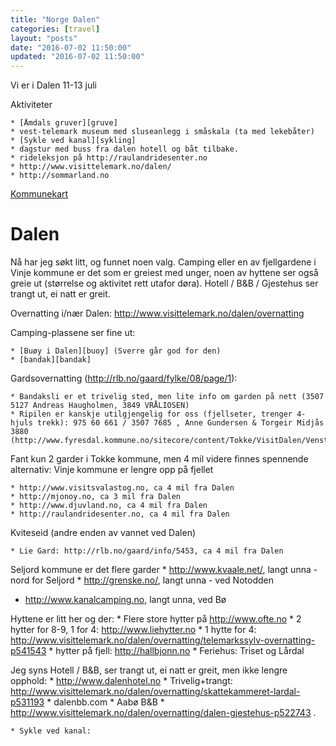 ```yaml
---
title: "Norge Dalen"
categories: [travel]
layout: "posts"
date: "2016-07-02 11:50:00"
updated: "2016-07-02 11:50:00"
---
```


Vi er i Dalen 11-13 juli

Aktiviteter

    * [Åmdals gruver][gruve]
    * vest-telemark museum med sluseanlegg i småskala (ta med lekebåter)
    * [Sykle ved kanal][sykling]
    * dagstur med buss fra dalen hotell og båt tilbake.
    * rideleksjon på http://raulandridesenter.no
	* http://www.visittelemark.no/dalen/
	* http://sommarland.no


[Kommunekart][kommune] 

# Dalen

Nå har jeg søkt litt, og funnet noen valg. Camping eller en av fjellgardene i Vinje kommune er det som er greiest med unger, noen av hyttene ser også greie ut (størrelse og aktivitet rett utafor døra). Hotell / B&B / Gjestehus ser trangt ut, ei natt er greit.


Overnatting i/nær Dalen: http://www.visittelemark.no/dalen/overnatting

Camping-plassene ser fine ut:

    * [Buøy i Dalen][buoy] (Sverre går god for den)
    * [bandak][bandak]

Gardsovernatting (http://rlb.no/gaard/fylke/08/page/1):

    * Bandaksli er et trivelig sted, men lite info om garden på nett (3507 5127 Andreas Haugholmen, 3849 VRÅLIOSEN)
    * Ripilen er kanskje utilgjengelig for oss (fjellseter, trenger 4-hjuls trekk): 975 60 661 / 3507 7685 , Anne Gundersen & Torgeir Midjås 3880 (http://www.fyresdal.kommune.no/sitecore/content/Tokke/VisitDalen/Venstremeny/Overnatting/Ripilen.aspx)

Fant kun 2 garder i Tokke kommune, men 4 mil videre finnes spennende alternativ:
Vinje kommune er lengre opp på fjellet

    * http://www.visitsvalastog.no, ca 4 mil fra Dalen
    * http://mjonoy.no, ca 3 mil fra Dalen
    * http://www.djuvland.no, ca 4 mil fra Dalen
    * http://raulandridesenter.no, ca 4 mil fra Dalen

Kviteseid (andre enden av vannet ved Dalen)

    * Lie Gard: http://rlb.no/gaard/info/5453, ca 4 mil fra Dalen

Seljord kommune er det flere garder
	*	http://www.kvaale.net/, langt unna - nord for Seljord
	*	http://grenske.no/, langt unna - ved Notodden

*	http://www.kanalcamping.no, langt unna, ved Bø


Hyttene er litt her og der:
    * Flere store hytter på http://www.ofte.no
    * 2 hytter for 8-9, 1 for 4: http://www.liehytter.no
    * 1 hytte for 4: http://www.visittelemark.no/dalen/overnatting/telemarkssylv-overnatting-p541543
    * hytter på fjell: http://hallbjonn.no
    * Feriehus: Triset og Lårdal

Jeg syns Hotell / B&B, ser trangt ut, ei natt er greit, men ikke lengre opphold:
    * http://www.dalenhotel.no
    * Trivelig+trangt: http://www.visittelemark.no/dalen/overnatting/skattekammeret-lardal-p531193
    * dalenbb.com
    * Aabø B&B
    * http://www.visittelemark.no/dalen/overnatting/dalen-gjestehus-p522743
.


  [kommune]: https://kommunekart.com/?funksjon=vispunkt&x=59.46014806814401&y=7.959087914787233&zoom=11&bakgrunnskart=0&kartlag=0833%3A%3A%3B&  "Tokke kommune"
  [gruve]: http://www.vest-telemark.museum.no/museum/amdals-verk-gruver-p515303  "Åmdals verk gruve"
  [buoy]: http://www.buoycamping.com  "Buøy camping hjemmeside"
  [bandak]: http://www.visittelemark.no/dalen/overnatting/bandak-camping-lardal-p515333  "visittelemark Bandak camping hjemmeside"
  [sykling]: http://www.visittelemark.no/telemarkskanalen/opplevelser/sykling  "visittelemark sykling"


    * Sykle ved kanal: 